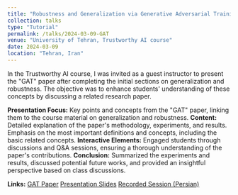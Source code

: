 ```yaml
---
title: "Robustness and Generalization via Generative Adversarial Training"
collection: talks
type: "Tutorial"
permalink: /talks/2024-03-09-GAT
venue: "University of Tehran, Trustworthy AI course"
date: 2024-03-09
location: "Tehran, Iran"
---
```

In the Trustworthy AI course, I was invited as a guest instructor to present the "GAT" paper after completing the initial sections on generalization and robustness. The objective was to enhance students' understanding of these concepts by discussing a related research paper.

**Presentation Focus:** Key points and concepts from the "GAT" paper, linking them to the course material on generalization and robustness.
**Content:** Detailed explanation of the paper's methodology, experiments, and results. Emphasis on the most important definitions and concepts, including the basic related concepts.
**Interactive Elements:** Engaged students through discussions and Q&A sessions, ensuring a thorough understanding of the paper's contributions.
**Conclusion:** Summarized the experiments and results, discussed potential future works, and provided an insightful perspective based on class discussions.

**Links:**
[GAT Paper](https://openaccess.thecvf.com/content/ICCV2021/papers/Poursaeed_Robustness_and_Generalization_via_Generative_Adversarial_Training_ICCV_2021_paper.pdf)
[Presentation Slides](https://docs.google.com/presentation/d/1dHhmcFHNC2wPwIkAO_vtOeYV9w7RCPGqSs0184gMyXg/edit?usp=sharing)
[Recorded Session (Persian)](https://t.me/TrustworthyAI_UT/123)
